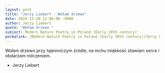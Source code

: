 ```yaml
---
layout: post
title: "Jerzy Liebert - Wołam drzewo"
date: 2024-12-28 12:00:00 -0000
author: Jerzy Liebert
quote: "Wołam drzewo "
subject: Modern Nature Poetry in Poland (Early 20th century)
permalink: /Modern Nature Poetry in Poland (Early 20th century)/Jerzy Liebert/Jerzy Liebert - Wołam drzewo
---
```


Wołam drzewo 
przy tajemniczym źródle,
na mchu miękkość stawiam serce 
i obdarzam milczeniem.

- Jerzy Liebert
